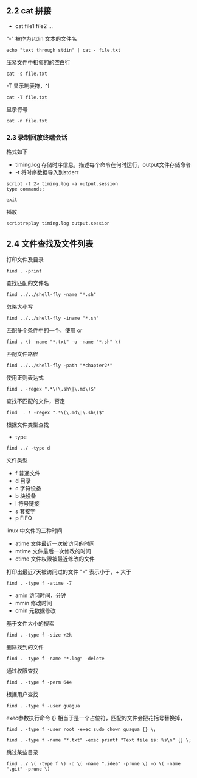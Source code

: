 ## 2.2 cat 拼接


- cat file1 file2 ...

"-" 被作为stdin 文本的文件名
```shell
echo "text through stdin" | cat - file.txt
```
压紧文件中相邻的的空白行 
```shell
cat -s file.txt
```
-T 显示制表符，^I
```shell
cat -T file.txt
```
显示行号
```shell
cat -n file.txt
```
### 2.3 录制回放终端会话
格式如下
- timing.log 存储时序信息，描述每个命令在何时运行，output文件存储命令
- -t 将时序数据导入到stderr 
```shell
script -t 2> timing.log -a output.session
type commands;

exit 
```
播放
```shell
scriptreplay timing.log output.session
```

## 2.4 文件查找及文件列表
打印文件及目录
```shell
find . -print
```
查找匹配的文件名
```shell
find ../../shell-fly -name "*.sh"
```
忽略大小写
```shell
find ../../shell-fly -iname "*.sh"
```
匹配多个条件中的一个，使用 or
```shell
find . \( -name "*.txt" -o -name "*.sh" \) 
```
匹配文件路径
```shell
find ../../shell-fly -path "*chapter2*"
```
使用正则表达式
```shell
find . -regex ".*\(\.sh\|\.md\)$"
```
查找不匹配的文件，否定
```shell
find  . ! -regex ".*\(\.md\|\.sh\)$"
```
根据文件类型查找
- type 
```shell
find ../ -type d 
```
文件类型
- f 普通文件
- d 目录
- c 字符设备
- b 块设备
- l 符号链接
- s 套接字
- p FIFO

linux 中文件的三种时间
- atime 文件最近一次被访问的时间
- mtime 文件最后一次修改的时间
- ctime 文件权限被最近修改的文件

打印出最近7天被访问过的文件
"-" 表示小于，+ 大于
```shell
find . -type f -atime -7 
```
- amin 访问时间，分钟
- mmin 修改时间
- cmin 元数据修改

基于文件大小的搜索
```shell
find . -type f -size +2k
```
删除找到的文件
```shell
find . -type f -name "*.log" -delete
```
通过权限查找
```shell
find . -type f -perm 644 
```
根据用户查找
```shell
find . -type f -user guagua 
```
exec参数执行命令
{} 相当于是一个占位符，匹配的文件会把花括号替换掉，
```shell
find . -type f -user root -exec sudo chown guagua {} \;
```
```shell
find . -type f -name "*.txt" -exec printf "Text file is: %s\n" {} \;
```
跳过某些目录
```shell
find ../ \( -type f \) -o \( -name ".idea" -prune \) -o \( -name ".git" -prune \)  
```